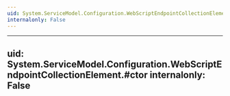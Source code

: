 ```yaml
---
uid: System.ServiceModel.Configuration.WebScriptEndpointCollectionElement
internalonly: False
---
```


---
uid: System.ServiceModel.Configuration.WebScriptEndpointCollectionElement.#ctor
internalonly: False
---
